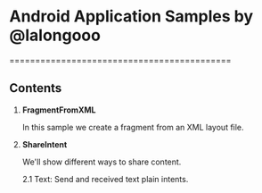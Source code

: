 # Android Application Samples by @lalongooo
===========================================

<h2>Contents</h2>

1. **FragmentFromXML**
	
	In this sample we create a fragment from an XML layout file.


2. **ShareIntent**
	
	We'll show different ways to share content.

	2.1 Text: Send and received text plain intents.
